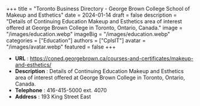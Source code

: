+++
title = "Toronto Business Directory - George Brown College School of Makeup and Esthetics"
date = 2024-01-14
draft = false
description = "Details of Continuing Education Makeup and Esthetics area of interest offered at George Brown College in Toronto, Ontario, Canada."
image = "/images/education.webp"
imageBig = "/images/education.webp"
categories = ["Education"]
authors = ["CplsIT"]
avatar = "/images/avatar.webp"
featured = false
+++


* **URL** :  https://coned.georgebrown.ca/courses-and-certificates/makeup-and-esthetics/
* **Description** : Details of Continuing Education Makeup and Esthetics area of interest offered at George Brown College in Toronto, Ontario, Canada.
* **Telephone** : 416-415-5000 ext. 4070
* **Address** : 193 King Street East